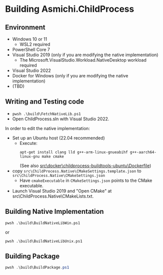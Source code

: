 # Building Asmichi.ChildProcess

## Environment

- Windows 10 or 11
    - WSL2 required
- PowerShell Core 7
- Visual Studio 2019 (only if you are modifying the native implementation)
    - The Microsoft.VisualStudio.Workload.NativeDesktop workload required
- Visual Studio 2022
- Docker for Windows (only if you are modifying the native implementation)
- (TBD)

## Writing and Testing code

- `pwsh .\build\FetchNativeLib.ps1`
- Open ChildProcess.sln with Visual Studio 2022.

In order to edit the native implementation:

- Set up an Ubuntu host (22.04 recommended)
    - Execute:
        ```
        apt-get install clang lld g++-arm-linux-gnueabihf g++-aarch64-linux-gnu make cmake
        ```
      (See also [src\docker\childprocess-buildtools-ubuntu\Dockerfile](src\docker\childprocess-buildtools-ubuntu\Dockerfile))
- copy `src\ChildProcess.Native\CMakeSettings.template.json` to `src\ChildProcess.Native\CMakeSettings.json`
    - Have `cmakeExecutable` in `CMakeSettings.json` points to the CMake executable.
- Launch Visual Studio 2019 and "Open CMake" at src\ChildProcess.Native\CMakeLists.txt.

## Building Native Implementation
```
pwsh .\build\BuildNativeLibWin.ps1
```
or
```
pwsh .\build\BuildNativeLibUnix.ps1
```

## Building Package

```powershell
pwsh .\build\BuildPackage.ps1
```
